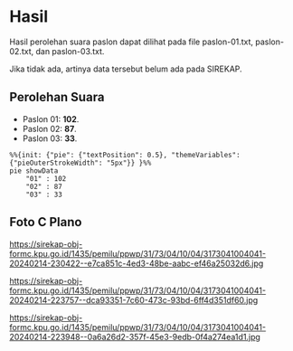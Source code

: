 # Hasil

Hasil perolehan suara paslon dapat dilihat pada file paslon-01.txt, paslon-02.txt, dan paslon-03.txt.

Jika tidak ada, artinya data tersebut belum ada pada SIREKAP.

## Perolehan Suara

 * Paslon 01: **102**.
 * Paslon 02: **87**.
 * Paslon 03: **33**.

```mermaid
%%{init: {"pie": {"textPosition": 0.5}, "themeVariables": {"pieOuterStrokeWidth": "5px"}} }%%
pie showData
    "01" : 102
    "02" : 87
    "03" : 33
```
## Foto C Plano

https://sirekap-obj-formc.kpu.go.id/1435/pemilu/ppwp/31/73/04/10/04/3173041004041-20240214-230422--e7ca851c-4ed3-48be-aabc-ef46a25032d6.jpg

https://sirekap-obj-formc.kpu.go.id/1435/pemilu/ppwp/31/73/04/10/04/3173041004041-20240214-223757--dca93351-7c60-473c-93bd-6ff4d351df60.jpg

https://sirekap-obj-formc.kpu.go.id/1435/pemilu/ppwp/31/73/04/10/04/3173041004041-20240214-223948--0a6a26d2-357f-45e3-9edb-0f4a274ea1d1.jpg
